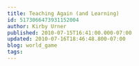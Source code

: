 ```yaml
---
title: Teaching Again (and Learning)
id: 5173066473931152004
author: Kirby Urner
published: 2010-07-15T16:41:00.000-07:00
updated: 2010-07-16T18:46:48.800-07:00
blog: world_game
tags: 
---
```


